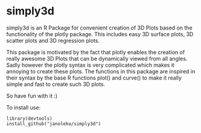 # simply3d

simply3d is an R Package for convenient creation of 3D Plots based on the functionality of the plotly package. This includes easy 3D surface plots, 3D scatter plots and 3D regression plots.

This package is motivated by the fact that plotly enables the creation of really awesome 3D Plots that can be dynamically viewed from all angles. Sadly however the plotly syntax is very complicated which makes it annoying to create these plots. The functions in this package are inspired in their syntax by the base R functions plot() and curve() to make it really simple and fast to create such 3D plots.

So have fun with it :)

To install use:

```
library(devtools)
install_github("janoleko/simply3d")
```
